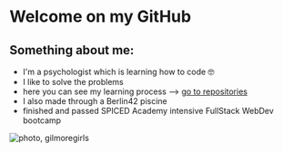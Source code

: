 # Welcome on my GitHub 

## Something about me:
- I'm a psychologist which is learning how to code 🤓
- I like to solve the problems 
- here you can see my learning process --> [go to repositories](https://github.com/zusko33?tab=repositories)
- I also made through a Berlin42 piscine
- finished and passed SPICED Academy intensive FullStack WebDev bootcamp

![photo, gilmoregirls](https://img.buzzfeed.com/buzzfeed-static/static/2014-10/16/18/enhanced/webdr05/enhanced-2243-1413499939-29.jpg?downsize=700%3A%2A&output-quality=auto&output-format=auto](https://assets2.cbsnewsstatic.com/hub/i/r/2016/10/05/ca0d4e64-83ea-41cc-9101-17f06af33e8a/thumbnail/1200x630/2eb0a27182b9c7fe681340a512d5a45e/lorelai-and-rory.png?v=5382e209c94ee904b3a96a69f8ca0ce0)https://assets2.cbsnewsstatic.com/hub/i/r/2016/10/05/ca0d4e64-83ea-41cc-9101-17f06af33e8a/thumbnail/1200x630/2eb0a27182b9c7fe681340a512d5a45e/lorelai-and-rory.png?v=5382e209c94ee904b3a96a69f8ca0ce0)
